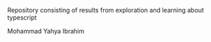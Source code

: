 Repository consisting of results from exploration and learning about typescript

Mohammad Yahya Ibrahim
